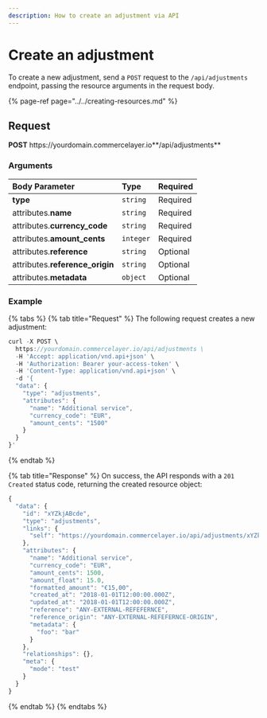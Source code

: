 ```yaml
---
description: How to create an adjustment via API
---
```


# Create an adjustment

To create a new adjustment, send a `POST` request to the `/api/adjustments` endpoint, passing the resource arguments in the request body.

{% page-ref page="../../creating-resources.md" %}

## Request

**POST** https://<i></i>yourdomain.commercelayer.io**/api/adjustments**

### Arguments

| Body Parameter | Type | Required |
| :--- | :--- | :--- |
| **type** | `string` | Required |
| attributes.**name** | `string` | Required |
| attributes.**currency_code** | `string` | Required |
| attributes.**amount_cents** | `integer` | Required |
| attributes.**reference** | `string` | Optional |
| attributes.**reference_origin** | `string` | Optional |
| attributes.**metadata** | `object` | Optional |

### Example

{% tabs %}
{% tab title="Request" %}
The following request creates a new adjustment:

```javascript
curl -X POST \
  https://yourdomain.commercelayer.io/api/adjustments \
  -H 'Accept: application/vnd.api+json' \
  -H 'Authorization: Bearer your-access-token' \
  -H 'Content-Type: application/vnd.api+json' \
  -d '{
  "data": {
    "type": "adjustments",
    "attributes": {
      "name": "Additional service",
      "currency_code": "EUR",
      "amount_cents": "1500"
    }
  }
}'
```
{% endtab %}

{% tab title="Response" %}
On success, the API responds with a `201 Created` status code, returning the created resource object:

```javascript
{
  "data": {
    "id": "xYZkjABcde",
    "type": "adjustments",
    "links": {
      "self": "https://yourdomain.commercelayer.io/api/adjustments/xYZkjABcde"
    },
    "attributes": {
      "name": "Additional service",
      "currency_code": "EUR",
      "amount_cents": 1500,
      "amount_float": 15.0,
      "formatted_amount": "€15,00",
      "created_at": "2018-01-01T12:00:00.000Z",
      "updated_at": "2018-01-01T12:00:00.000Z",
      "reference": "ANY-EXTERNAL-REFEFERNCE",
      "reference_origin": "ANY-EXTERNAL-REFEFERNCE-ORIGIN",
      "metadata": {
        "foo": "bar"
      }
    },
    "relationships": {},
    "meta": {
      "mode": "test"
    }
  }
}
```
{% endtab %}
{% endtabs %}

